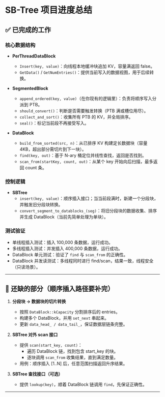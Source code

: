 # SB-Tree 项目进度总结

## ✅ 已完成的工作

### 核心数据结构

-   **PerThreadDataBlock**

    -   `Insert(key, value)`：向线程本地缓冲块追加 KV，容量满返回 false。
    -   `GetData()` / `GetNumEntries()`：提供当前写入的数据视图，用于后续转换。

-   **SegmentedBlock**

    -   `append_ordered(key, value)`（在你现有的逻辑里）：负责将顺序写入分派到 PTB。
    -   `should_convert()`：判断是否需要触发转换（PTB 满或槽位用尽）。
    -   `collect_and_sort()`：收集所有 PTB 的 KV，并全局排序。
    -   `seal()`：标记当前段不再接受写入。

-   **DataBlock**
    -   `build_from_sorted(src, n)`：从已排序 KV 构建定长数据块（容量 4KB，超出部分需切片到下一块）。
    -   `find(key, out)`：基于 N-ary 桶定位并线性查找，返回是否找到。
    -   `scan_from(startKey, count, out)`：从某个 key 开始向后扫描，最多返回 count 条。

### 控制逻辑

-   **SBTree**
    -   `insert(key, value)`：顺序插入接口；当当前段满时，新建一个分段块，并触发旧分段块转换。
    -   `convert_segment_to_datablocks_(seg)`：将旧分段块的数据收集、排序并生成 DataBlock（当前先简单处理为单块）。

### 测试验证

-   单线程插入测试：插入 100,000 条数据，运行成功。
-   多线程插入测试：并发插入 400,000 条数据，运行成功。
-   DataBlock 单元测试：验证了 `find` 与 `scan_from` 的正确性。
-   DataBlock 并发读测试：多线程同时进行 find/scan，结果一致，线程安全（只读场景）。

---

## 🚧 还缺的部分（顺序插入路径要补完）

1. **分段块 → 数据块的切片转换**

    - 按照 `DataBlock::kCapacity` 分割排序后的 entries。
    - 构建多个 DataBlock，并用 `set_next` 串起来。
    - 更新 `data_head_ / data_tail_`，保证数据层链条完整。

2. **SBTree 对外 scan 接口**

    - 提供 `scan(start_key, count)`：
        - 遍历 DataBlock 链，找到包含 start_key 的块。
        - 逐块调用 `scan_from` 收集结果，直到满足数量。
    - 用例：顺序插入 [1..N] 后，任意范围扫描返回升序结果。

3. **SBTree 查找接口（可选）**
    - 提供 `lookup(key)`，顺着 DataBlock 链调用 `find`，先保证正确性。

---
